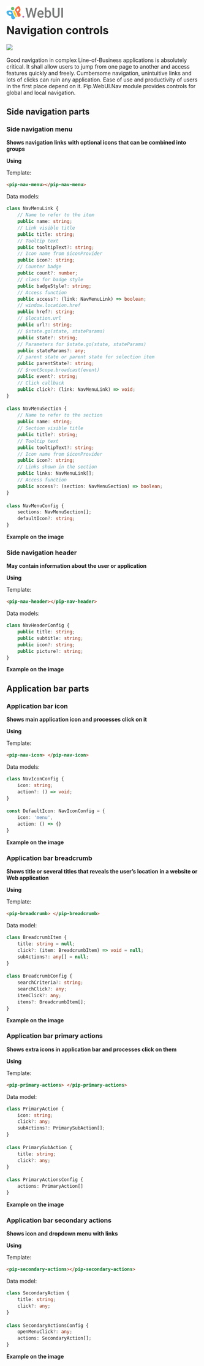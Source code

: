 # <img src="https://github.com/pip-webui/pip-webui/raw/master/doc/Logo.png" alt="Pip.WebUI Logo" style="max-width:30%"> <br/> Navigation controls

![](https://img.shields.io/badge/license-MIT-blue.svg)

Good navigation in complex Line-of-Business applications is absolutely critical. It shall allow users to jump from one page to another and access features quickly and freely. Cumbersome navigation, unintuitive links and lots of clicks can ruin any application. Ease of use and productivity of users in the first place depend on it. Pip.WebUI.Nav module provides controls for global and local navigation.

## Side navigation parts

### Side navigation menu 
**Shows navigation links with optional icons that can be combined into groups**

**Using**

Template:
```html
<pip-nav-menu></pip-nav-menu>
```

Data models:
```typescript
class NavMenuLink {
    // Name to refer to the item
    public name: string;
    // Link visible title
    public title: string;
    // Tooltip text
    public tooltipText?: string;
    // Icon name from $iconProvider
    public icon?: string;
    // Counter badge
    public count?: number;
    // class for badge style
    public badgeStyle?: string;
    // Access function
    public access?: (link: NavMenuLink) => boolean;
    // window.location.href
    public href?: string;
    // $location.url
    public url?: string;
    // $state.go(state, stateParams)
    public state?: string;
    // Parameters for $state.go(state, stateParams)
    public stateParams?: any;
    // parent state or parent state for selection item 
    public parentState?: string;
    // $rootScope.broadcast(event)
    public event?: string;
    // Click callback
    public click?: (link: NavMenuLink) => void;
}

class NavMenuSection {
    // Name to refer to the section
    public name: string;
    // Section visible title
    public title?: string;
    // Tooltip text
    public tooltipText?: string;
    // Icon name from $iconProvider
    public icon?: string;
    // Links shown in the section
    public links: NavMenuLink[];
    // Access function
    public access?: (section: NavMenuSection) => boolean;
}

class NavMenuConfig {
    sections: NavMenuSection[];
    defaultIcon?: string;
}
```

**Example on the image**

### Side navigation header 
**May contain information about the user or application**

**Using**

Template:
```html
<pip-nav-header></pip-nav-header>
```

Data models:
```typescript
class NavHeaderConfig {
    public title: string;
    public subtitle: string;
    public icon?: string;
    public picture?: string;
}
```

**Example on the image**

## Application bar parts

### Application bar icon
**Shows main application icon and processes click on it**

**Using**

Template:
```html
<pip-nav-icon> </pip-nav-icon>
```

Data models:
```typescript
class NavIconConfig {
    icon: string;
    action?: () => void;
}

const DefaultIcon: NavIconConfig = {
    icon: 'menu',
    action: () => {}
}
```

**Example on the image**

### Application bar breadcrumb
**Shows title or several titles that reveals the user’s location in a website or Web application**

**Using**

Template:
```html
<pip-breadcrumb> </pip-breadcrumb>
```

Data model:
```typescript
class BreadcrumbItem {
    title: string = null;
    click?: (item: BreadcrumbItem) => void = null;   
    subActions?: any[] = null; 
}

class BreadcrumbConfig {
    searchCriteria?: string;
    searchClick?: any;
    itemClick?: any;
    items?: BreadcrumbItem[];
}
```

**Example on the image**

### Application bar primary actions
**Shows extra icons in application bar and processes click on them**

**Using**

Template:
```html
<pip-primary-actions> </pip-primary-actions>
```

Data model:
```typescript
class PrimaryAction {
    icon: string;
    click?: any; 
    subActions?: PrimarySubAction[];
}

class PrimarySubAction {
    title: string;
    click?: any; 
}

class PrimaryActionsConfig {
    actions: PrimaryAction[]
}
```

**Example on the image**

### Application bar secondary actions
**Shows icon and dropdown menu with links**

**Using**

Template:
```html
<pip-secondary-actions></pip-secondary-actions>
```

Data model:
```typescript
class SecondaryAction {
    title: string;
    click?: any; 
}

class SecondaryActionsConfig {
    openMenuClick?: any;
    actions: SecondaryAction[];
}
```

**Example on the image**

